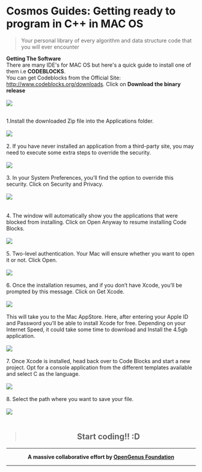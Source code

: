 # Cosmos Guides: Getting ready to program in C++ in MAC OS
> Your personal library of every algorithm and data structure code that you will ever encounter
 
  **Getting The Software** </br>
  There are many IDE's for MAC OS but here's a quick guide to install one of them i.e **CODEBLOCKS**.</br>
  You can get Codeblocks from the Official Site: http://www.codeblocks.org/downloads. Click on **Download the binary release** <br><br>
  <img src="https://github.com/Nidakhan786/hello-world/blob/master/images/1.png"> <br><br>

  1.Install the downloaded Zip file into the Applications folder.<br><br>
     <img src="https://github.com/Nidakhan786/hello-world/blob/master/images/2.png"> <br><br>
  2. If you have never installed an application from a third-party site, you may need to execute some extra steps to override the security.<br><br>
     <img src="https://github.com/Nidakhan786/hello-world/blob/master/images/3.png"><br><br>
  3. In your System Preferences, you’ll find the option to override this security. Click on Security and Privacy.<br><br>
     <img src="https://github.com/Nidakhan786/hello-world/blob/master/images/4.png"> <br> <br>  
  4.  The window will automatically show you the applications that were blocked from installing. Click on Open Anyway to resume installing Code Blocks.<br><br>
     <img src="https://github.com/Nidakhan786/hello-world/blob/master/images/5.png"> <br> <br>
  5. Two-level authentication. Your Mac will ensure whether you want to open it or not. Click Open.<br><br>
     <img src="https://github.com/Nidakhan786/hello-world/blob/master/images/6.png"> <br> <br>
  6. Once the installation resumes, and if you don’t have Xcode, you’ll be prompted by this message. Click on Get Xcode.<br><br>
     <img src="https://github.com/Nidakhan786/hello-world/blob/master/images/7.png"> <br> <br>
     This will take you to the Mac AppStore. Here, after entering your Apple ID and Password you’ll be able to install Xcode for free. Depending on your Internet Speed, it could take some time to download and Install the 4.5gb application.<br><br>
     <img src="https://github.com/Nidakhan786/hello-world/blob/master/images/8.png"> <br> <br>
  7. Once Xcode is installed, head back over to Code Blocks and start a new project. Opt for a console application from the different templates available and select C as the language.<br><br>
    <img src="https://github.com/Nidakhan786/hello-world/blob/master/images/9.png"> <br> <br>
 8. Select the path where you want to save your file.<br><br>
    <img src="https://github.com/Nidakhan786/hello-world/blob/master/images/10.png"> <br> <br>
><h2 align ="center"><b> Start coding!! :D </></h2>
  
---


<p align="center">
	A massive collaborative effort by <a href="https://github.com/OpenGenus/cosmos">OpenGenus Foundation</a> 
</p>

---
